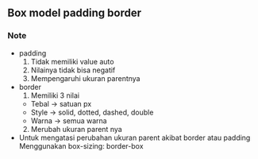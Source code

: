 ## Box model padding border

### Note
- padding
  1. Tidak memiliki value auto
  2. Nilainya tidak bisa negatif
  3. Mempengaruhi ukuran parentnya
- border
  1. Memiliki 3 nilai
    - Tebal -> satuan px
    - Style -> solid, dotted, dashed, double
    - Warna -> semua warna
  2. Merubah ukuran parent nya
- Untuk mengatasi perubahan ukuran parent akibat
  border atau padding Menggunakan box-sizing: border-box